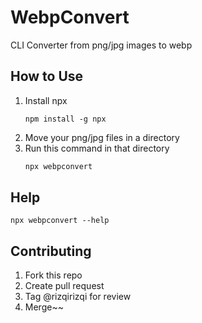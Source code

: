 # WebpConvert
CLI Converter from png/jpg images to webp

## How to Use
1. Install npx
   ```
   npm install -g npx
   ```
2. Move your png/jpg files in a directory
3. Run this command in that directory
   ```bash
   npx webpconvert
   ```

## Help
```
npx webpconvert --help
```

## Contributing
1. Fork this repo
2. Create pull request
3. Tag @rizqirizqi for review
4. Merge~~
